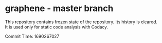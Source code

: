 # graphene - master branch

This repository contains frozen state of the repository.
Its history is cleared. It is used only for static code
analysis with Codacy.

Commit Time: 1690267027